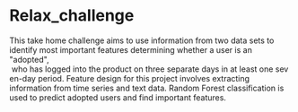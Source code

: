 # Relax_challenge
This take home challenge aims to use information from two data sets to identify most important features determining whether a user is an "adopted",  who has logged into the product on three separate days in at least one seven-day period. 
Feature design for this project involves extracting information from time series and text data. Random Forest classification is used to predict adopted users and find important features.
